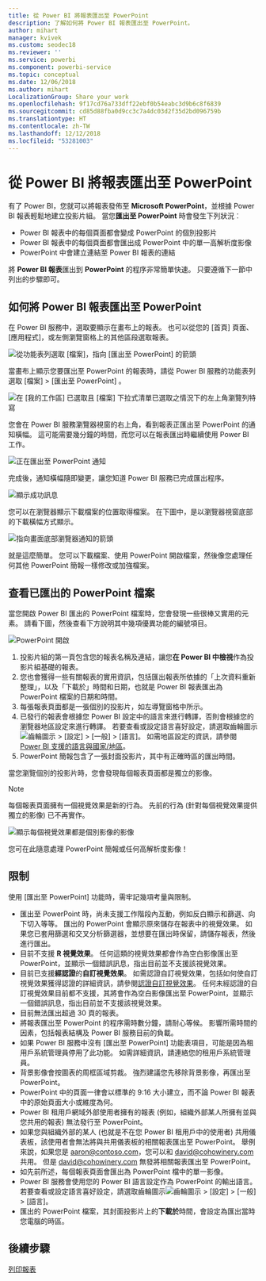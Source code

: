 ```yaml
---
title: 從 Power BI 將報表匯出至 PowerPoint
description: 了解如何將 Power BI 報表匯出至 PowerPoint。
author: mihart
manager: kvivek
ms.custom: seodec18
ms.reviewer: ''
ms.service: powerbi
ms.component: powerbi-service
ms.topic: conceptual
ms.date: 12/06/2018
ms.author: mihart
LocalizationGroup: Share your work
ms.openlocfilehash: 9f17cd76a733dff22ebf0b54eabc3d9b6c8f6839
ms.sourcegitcommit: cd85d88fba0d9cc3c7a4dc03d2f35d2bd096759b
ms.translationtype: HT
ms.contentlocale: zh-TW
ms.lasthandoff: 12/12/2018
ms.locfileid: "53281003"
---
```

# <a name="export-reports-from-power-bi-to-powerpoint"></a>從 Power BI 將報表匯出至 PowerPoint
有了 Power BI，您就可以將報表發佈至 **Microsoft PowerPoint**，並根據 Power BI 報表輕鬆地建立投影片組。 當您**匯出至 PowerPoint** 時會發生下列狀況︰

* Power BI 報表中的每個頁面都會變成 PowerPoint 的個別投影片
* Power BI 報表中的每個頁面都會匯出成 PowerPoint 中的單一高解析度影像 <!-- * The filters and slicers settings that you added to the report are preserved. -->
* PowerPoint 中會建立連結至 Power BI 報表的連結 

將 **Power BI 報表**匯出到 **PowerPoint** 的程序非常簡單快速。 只要遵循下一節中列出的步驟即可。

## <a name="how-to-export-your-power-bi-report-to-powerpoint"></a>如何將 Power BI 報表匯出至 PowerPoint
在 Power BI 服務中，選取要顯示在畫布上的報表。 也可以從您的 [首頁] 頁面、[應用程式]，或左側瀏覽窗格上的其他區段選取報表。

![從功能表列選取 [檔案]，指向 [匯出至 PowerPoint] 的箭頭](media/end-user-powerpoint/power-bi-publish.png)

當畫布上顯示您要匯出至 PowerPoint 的報表時，請從 Power BI 服務的功能表列選取 [檔案] > [匯出至 PowerPoint] 。

![在 [我的工作區] 已選取且 [檔案] 下拉式清單已選取之情況下的左上角瀏覽列特寫](media/end-user-powerpoint/powerbi_to_powerpoint_1.png)

您會在 Power BI 服務瀏覽器視窗的右上角，看到報表正匯出至 PowerPoint 的通知橫幅。 這可能需要幾分鐘的時間，而您可以在報表匯出時繼續使用 Power BI 工作。

![正在匯出至 PowerPoint 通知](media/end-user-powerpoint/powerbi_to_powerpoint_2.png)

完成後，通知橫幅隨即變更，讓您知道 Power BI 服務已完成匯出程序。

![顯示成功訊息](media/end-user-powerpoint/powerbi_to_powerpoint_3.png)

您可以在瀏覽器顯示下載檔案的位置取得檔案。 在下圖中，是以瀏覽器視窗底部的下載橫幅方式顯示。

![指向畫面底部瀏覽器通知的箭頭](media/end-user-powerpoint/powerbi_to_powerpoint_4.png)

就是這麼簡單。 您可以下載檔案、使用 PowerPoint 開啟檔案，然後像您處理任何其他 PowerPoint 簡報一樣修改或加強檔案。

## <a name="checking-out-your-exported-powerpoint-file"></a>查看已匯出的 PowerPoint 檔案
當您開啟 Power BI 匯出的 PowerPoint 檔案時，您會發現一些很棒又實用的元素。 請看下圖，然後查看下方說明其中幾項優異功能的編號項目。

![PowerPoint 開啟](media/end-user-powerpoint/powerbi_to_powerpoint_5.png)

1. 投影片組的第一頁包含您的報表名稱及連結，讓您**在 Power BI 中檢視**作為投影片組基礎的報表。
2. 您也會獲得一些有關報表的實用資訊，包括匯出報表所依據的「上次資料重新整理」，以及「下載於」時間和日期，也就是 Power BI 報表匯出為 PowerPoint 檔案的日期和時間。
3. 每張報表頁面都是一張個別的投影片，如左導覽窗格中所示。 
4. 已發行的報表會根據您 Power BI 設定中的語言來進行轉譯，否則會根據您的瀏覽器地區設定來進行轉譯。 若要查看或設定語言喜好設定，請選取齒輪圖示![齒輪圖示](media/end-user-powerpoint/power-bi-settings-icon.png) > [設定] > [一般] > [語言]。 如需地區設定的資訊，請參閱 [Power BI 支援的語言與國家/地區](../supported-languages-countries-regions.md)。
5. PowerPoint 簡報包含了一張封面投影片，其中有正確時區的匯出時間。

當您瀏覽個別的投影片時，您會發現每個報表頁面都是獨立的影像。

>[!NOTE]
> 每個報表頁面擁有一個視覺效果是新的行為。 先前的行為 (針對每個視覺效果提供獨立的影像) 已不再實作。 
 

![顯示每個視覺效果都是個別影像的影像](media/end-user-powerpoint/powerbi_to_powerpoint_6.png)

您可在此隨意處理 PowerPoint 簡報或任何高解析度影像！

## <a name="limitations"></a>限制
使用 [匯出至 PowerPoint] 功能時，需牢記幾項考量與限制。

* 匯出至 PowerPoint 時，尚未支援工作階段內互動，例如反白顯示和篩選、向下切入等等。 匯出的 PowerPoint 會顯示原來儲存在報表中的視覺效果。 如果您已套用篩選和交叉分析篩選器，並想要在匯出時保留，請儲存報表，然後進行匯出。
* 目前不支援 **R 視覺效果**。 任何這類的視覺效果都會作為空白影像匯出至 PowerPoint，並顯示一個錯誤訊息，指出目前並不支援該視覺效果。
* 目前已支援**經認證**的**自訂視覺效果**。 如需認證自訂視覺效果，包括如何使自訂視覺效果獲得認證的詳細資訊，請參閱[認證自訂視覺效果](../power-bi-custom-visuals-certified.md)。 任何未經認證的自訂視覺效果目前都不支援，其將會作為空白影像匯出至 PowerPoint，並顯示一個錯誤訊息，指出目前並不支援該視覺效果。
* 目前無法匯出超過 30 頁的報表。
* 將報表匯出至 PowerPoint 的程序需時數分鐘，請耐心等候。 影響所需時間的因素，包括報表結構及 Power BI 服務目前的負載。
* 如果 Power BI 服務中沒有 [匯出至 PowerPoint] 功能表項目，可能是因為租用戶系統管理員停用了此功能。 如需詳細資訊，請連絡您的租用戶系統管理員。
* 背景影像會按圖表的周框區域剪裁。 強烈建議您先移除背景影像，再匯出至 PowerPoint。
* PowerPoint 中的頁面一律會以標準的 9:16 大小建立，而不論 Power BI 報表中的原始頁面大小或維度為何。
* Power BI 租用戶網域外部使用者擁有的報表 (例如，組織外部某人所擁有並與您共用的報表) 無法發行至 PowerPoint。
* 如果您與組織外部的某人 (也就是不在您 Power BI 租用戶中的使用者) 共用儀表板，該使用者會無法將與共用儀表板的相關報表匯出至 PowerPoint。 舉例來說，如果您是 aaron@contoso.com，您可以和 david@cohowinery.com 共用。 但是 david@cohowinery.com 無發將相關報表匯出至 PowerPoint。
* 如先前所述，每個報表頁面會匯出為 PowerPoint 檔中的單一影像。
* Power BI 服務會使用您的 Power BI 語言設定作為 PowerPoint 的輸出語言。 若要查看或設定語言喜好設定，請選取齒輪圖示![齒輪圖示](media/end-user-powerpoint/power-bi-settings-icon.png) > [設定] > [一般] > [語言]。
* 匯出的 PowerPoint 檔案，其封面投影片上的**下載於**時間，會設定為匯出當時您電腦的時區。

## <a name="next-steps"></a>後續步驟
[列印報表](end-user-print.md)